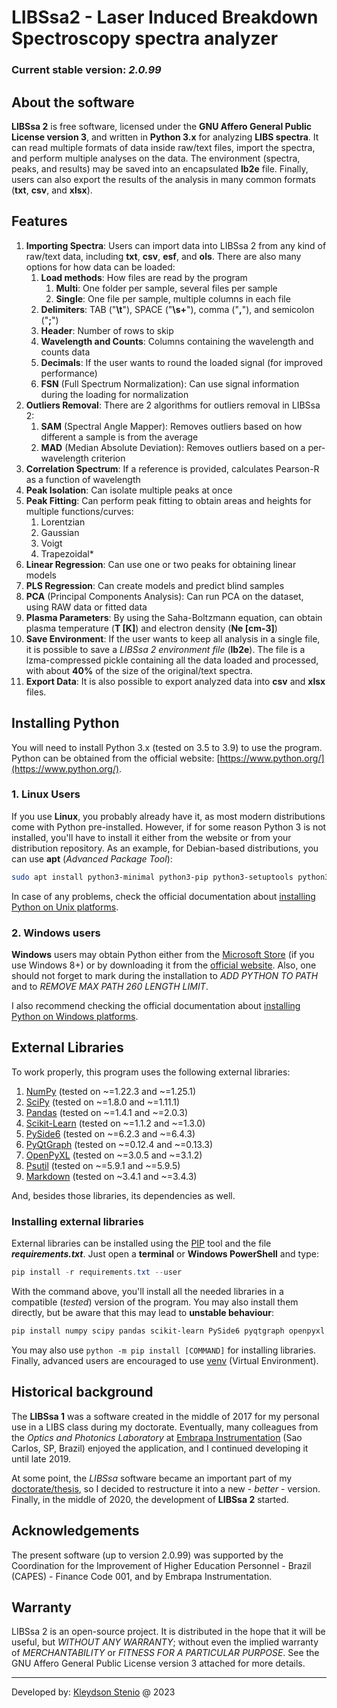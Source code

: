 # LIBSsa2 - Laser Induced Breakdown Spectroscopy spectra analyzer

### Current stable version: _2.0.99_

## About the software

**LIBSsa 2** is free software, licensed under the **GNU Affero General Public License version 3**, 
and written in **Python 3.x** for analyzing **LIBS spectra**. It can read multiple formats of data inside raw/text files,
import the spectra, and perform multiple analyses on the data. The environment (spectra, peaks, and results) may be saved into an encapsulated **lb2e** file.
Finally, users can also export the results of the analysis in many common formats (**txt**, **csv**, and **xlsx**).

## Features

1. **Importing Spectra**: Users can import data into LIBSsa 2 from any kind of raw/text data, including **txt**, **csv**, **esf**, and **ols**.
There are also many options for how data can be loaded:
   1. **Load methods**: How files are read by the program
      1. **Multi**: One folder per sample, several files per sample
      2. **Single**: One file per sample, multiple columns in each file
   2. **Delimiters**: TAB ("**\t**"), SPACE ("**\s+**"), comma ("**,**"), and semicolon ("**;**")
   3. **Header**: Number of rows to skip
   4. **Wavelength and Counts**: Columns containing the wavelength and counts data
   5. **Decimals**: If the user wants to round the loaded signal (for improved performance)
   6. **FSN** (Full Spectrum Normalization): Can use signal information during the loading for normalization
2. **Outliers Removal**: There are 2 algorithms for outliers removal in LIBSsa 2:
   1. **SAM** (Spectral Angle Mapper): Removes outliers based on how different a sample is from the average
   2. **MAD** (Median Absolute Deviation): Removes outliers based on a per-wavelength criterion
3. **Correlation Spectrum**: If a reference is provided, calculates Pearson-R as a function of wavelength
4. **Peak Isolation**: Can isolate multiple peaks at once
5. **Peak Fitting**: Can perform peak fitting to obtain areas and heights for multiple functions/curves:
   1. Lorentzian
   2. Gaussian
   3. Voigt
   4. Trapezoidal*
6. **Linear Regression**: Can use one or two peaks for obtaining linear models
7. **PLS Regression**: Can create models and predict blind samples
8. **PCA** (Principal Components Analysis): Can run PCA on the dataset, using RAW data or fitted data
9. **Plasma Parameters**: By using the Saha-Boltzmann equation, can obtain plasma temperature (**T [K]**) and electron density (**Ne [cm-3]**)
10. **Save Environment**: If the user wants to keep all analysis in a single file, it is possible to save a _LIBSsa 2 environment file_ (**lb2e**).
The file is a lzma-compressed pickle containing all the data loaded and processed, with about **40%** of the size of the original/text spectra.
11. **Export Data**: It is also possible to export analyzed data into **csv** and **xlsx** files.

## Installing Python

You will need to install Python 3.x (tested on 3.5 to 3.9) to use the program.
Python can be obtained from the official website: [https://www.python.org/](https://www.python.org/).

### 1. Linux Users

If you use **Linux**, you probably already have it, as most modern distributions come with Python pre-installed.
However, if for some reason Python 3 is not installed, you'll have to install it either from the website or from your distribution repository.
As an example, for Debian-based distributions, you can use **apt** (_Advanced Package Tool_):

```bash
sudo apt install python3-minimal python3-pip python3-setuptools python3-wheel build-essential
```

In case of any problems, check the official documentation about [installing Python on
Unix platforms](https://docs.python.org/3/using/unix.html).

### 2. Windows users

**Windows** users may obtain Python either from the [Microsoft Store](https://apps.microsoft.com/store/detail/python-39/9P7QFQMJRFP7)
(if you use Windows 8+) or by downloading it from the [official website](https://www.python.org).
Also, one should not forget to mark during the installation to *ADD PYTHON TO PATH* and
to _REMOVE MAX PATH 260 LENGTH LIMIT_.

I also recommend checking the official documentation about [installing Python on
Windows platforms](https://docs.python.org/3/using/windows.html).

## External Libraries

To work properly, this program uses the following external libraries:

1. [NumPy](https://numpy.org/) (tested on ~=1.22.3 and ~=1.25.1)
2. [SciPy](https://scipy.org/) (tested on ~=1.8.0 and ~=1.11.1)
3. [Pandas](https://pandas.pydata.org/) (tested on ~=1.4.1 and ~=2.0.3)
4. [Scikit-Learn](https://scikit-learn.org/stable/) (tested on ~=1.1.2 and ~=1.3.0)
5. [PySide6](https://wiki.qt.io/Qt_for_Python) (tested on ~=6.2.3 and ~=6.4.3)
6. [PyQtGraph](https://pyqtgraph.readthedocs.io/en/latest/index.html) (tested on ~=0.12.4 and ~=0.13.3)
7. [OpenPyXL](https://openpyxl.readthedocs.io/en/stable/) (tested on ~=3.0.5 and ~=3.1.2)
8. [Psutil](https://github.com/giampaolo/psutil) (tested on ~=5.9.1 and ~=5.9.5)
9. [Markdown](https://python-markdown.github.io/) (tested on ~3.4.1 and ~=3.4.3)

And, besides those libraries, its dependencies as well.

### Installing external libraries

External libraries can be installed using the [PIP](https://docs.python.org/3/installing/index.html)
tool and the file _**requirements.txt**_. Just open a **terminal** or **Windows PowerShell**
and type:

```powershell
pip install -r requirements.txt --user
```

With the command above, you'll install all the needed libraries in a compatible (_tested_)
version of the program. You may also install them directly, but be aware that this may lead
to **unstable behaviour**:

```powershell
pip install numpy scipy pandas scikit-learn PySide6 pyqtgraph openpyxl psutil markdown --user
```

You may also use `python -m pip install [COMMAND]` for installing libraries. Finally,
advanced users are encouraged to use [venv](https://docs.python.org/3/library/venv.html)
(Virtual Environment).

## Historical background

The **LIBSsa 1** was a software created in the middle of 2017 for my personal use in a LIBS class during my doctorate.
Eventually, many colleagues from the _Optics and Photonics Laboratory_ at [Embrapa Instrumentation](https://www.embrapa.br/en/instrumentacao)
(Sao Carlos, SP, Brazil) enjoyed the application, and I continued developing it until late 2019.

At some point, the _LIBSsa_ software became an important part of my [doctorate/thesis](https://repositorio.ufscar.br/handle/ufscar/18072),
so I decided to restructure it into a new - _better_ - version. Finally, in the middle of 2020,
the development of **LIBSsa 2** started.

## Acknowledgements

The present software (up to version 2.0.99) was supported by the Coordination for the Improvement
of Higher Education Personnel - Brazil (CAPES) - Finance Code 001, and by Embrapa Instrumentation.

## Warranty

LIBSsa 2 is an open-source project. It is distributed in the hope that it will be
useful, but *WITHOUT ANY WARRANTY*; without even the implied warranty of *MERCHANTABILITY*
or *FITNESS FOR A PARTICULAR PURPOSE*. See the GNU Affero General Public License
version 3 attached for more details.

---

Developed by: [Kleydson Stenio](mailto:kleydson.stenio@gmail.com?Subject=LIBSsa_QUESTIONS) @ 2023
